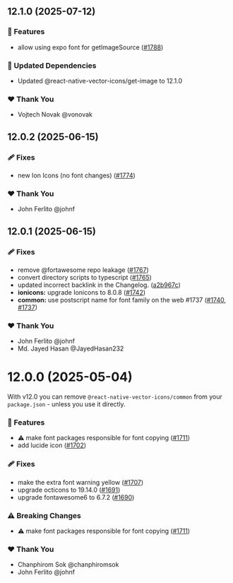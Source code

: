 ## 12.1.0 (2025-07-12)

### 🚀 Features

- allow using expo font for getImageSource ([#1788](https://github.com/oblador/react-native-vector-icons/pull/1788))

### 🧱 Updated Dependencies

- Updated @react-native-vector-icons/get-image to 12.1.0

### ❤️ Thank You

- Vojtech Novak @vonovak

## 12.0.2 (2025-06-15)

### 🩹 Fixes

- new Ion Icons (no font changes) ([#1774](https://github.com/oblador/react-native-vector-icons/pull/1774))

### ❤️ Thank You

- John Ferlito @johnf

## 12.0.1 (2025-06-15)

### 🩹 Fixes

- remove @fortawesome repo leakage ([#1767](https://github.com/oblador/react-native-vector-icons/pull/1767))
- convert directory scripts to typescript ([#1765](https://github.com/oblador/react-native-vector-icons/pull/1765))
- updated incorrect backlink in the Changelog. ([a2b967c](https://github.com/oblador/react-native-vector-icons/commit/a2b967c))
- **ionicons:** upgrade Ionicons to 8.0.8 ([#1742](https://github.com/oblador/react-native-vector-icons/pull/1742))
- **common:** use postscript name for font family on the web #1737 ([#1740](https://github.com/oblador/react-native-vector-icons/pull/1740), [#1737](https://github.com/oblador/react-native-vector-icons/issues/1737))

### ❤️ Thank You

- John Ferlito @johnf
- Md. Jayed Hasan @JayedHasan232

# 12.0.0 (2025-05-04)

With v12.0 you can remove `@react-native-vector-icons/common` from your `package.json` - unless you use it directly.

### 🚀 Features

- ⚠️  make font packages responsible for font copying ([#1711](https://github.com/oblador/react-native-vector-icons/pull/1711))
- add lucide icon ([#1702](https://github.com/oblador/react-native-vector-icons/pull/1702))

### 🩹 Fixes

- make the extra font warning yellow ([#1707](https://github.com/oblador/react-native-vector-icons/pull/1707))
- upgrade octicons to 19.14.0 ([#1691](https://github.com/oblador/react-native-vector-icons/pull/1691))
- upgrade fontawesome6 to 6.7.2 ([#1690](https://github.com/oblador/react-native-vector-icons/pull/1690))

### ⚠️  Breaking Changes

- ⚠️  make font packages responsible for font copying ([#1711](https://github.com/oblador/react-native-vector-icons/pull/1711))

### ❤️ Thank You

- Chanphirom Sok @chanphiromsok
- John Ferlito @johnf
